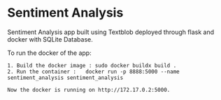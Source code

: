 # Sentiment Analysis
Sentiment Analysis app built using Textblob deployed through flask and docker with SQLite Database.

To run the docker of the app:
	
	1. Build the docker image : sudo docker buildx build .
	2. Run the container :   docker run -p 8888:5000 --name sentiment_analysis sentiment_analysis

	Now the docker is running on http://172.17.0.2:5000.




